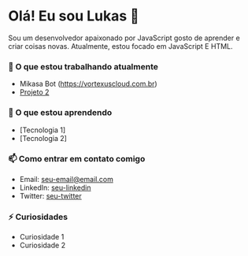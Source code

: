 # Olá! Eu sou Lukas 👋

Sou um desenvolvedor apaixonado por JavaScript gosto de aprender e criar coisas novas. Atualmente, estou focado em JavaScript E HTML.

### 🔭 O que estou trabalhando atualmente
- Mikasa Bot (https://vortexuscloud.com.br)
- [Projeto 2](link-para-o-projeto)

### 🌱 O que estou aprendendo
- [Tecnologia 1]
- [Tecnologia 2]

### 📫 Como entrar em contato comigo
- Email: [seu-email@email.com](mailto:seu-email@email.com)
- LinkedIn: [seu-linkedin](link-para-linkedin)
- Twitter: [seu-twitter](link-para-twitter)

### ⚡ Curiosidades
- Curiosidade 1
- Curiosidade 2
